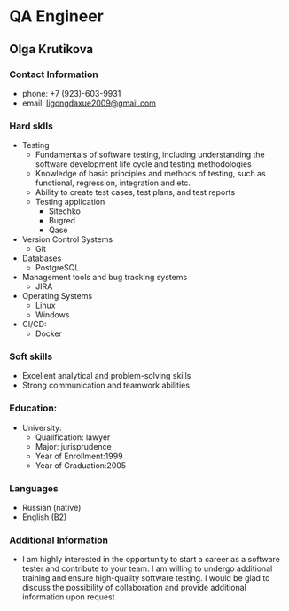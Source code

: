 # QA Engineer
## Olga Krutikova
### Contact Information 
- phone: +7 (923)-603-9931
- email: ligongdaxue2009@gmail.com
### Hard sklls
- Testing
	- Fundamentals of software testing, including understanding the software development life cycle and testing methodologies
	- Knowledge of basic principles and methods of testing, such as functional, regression, integration and etc.
	- Ability to create test cases, test plans, and test reports
	- Testing application
		- Sitechko
		- Bugred
		- Qase
- Version Control Systems
	- Git
- Databases
	- PostgreSQL
- Management tools and bug tracking systems
	- JIRA
- Operating Systems
	- Linux
	- Windows
- CI/CD: 
	- Docker
### Soft skills
- Excellent analytical and problem-solving skills
- Strong communication and teamwork abilities

### Education:
- University: 
	- Qualification: lawyer
	- Major: jurisprudence
	- Year of Enrollment:1999
	- Year of Graduation:2005
### Languages
- Russian (native)
- English (B2)
### Additional Information
- I am highly interested in the opportunity to start a career as a software tester and contribute to your team. I am willing to undergo additional training and ensure high-quality software testing. I would be glad to discuss the possibility of collaboration and provide additional information upon request